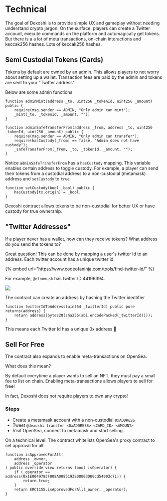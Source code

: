 # Technical

The goal of Dexoshi is to provide simple UX and gameplay without needing understand crypto jargon. On the surface, players can create a Twitter account, execute commands on the platform and automagically get tokens. But there is a a lot of meta transactions, on-chain interactions and keccak256 hashes. Lots of keccak256 hashes.

## Semi Custodial Tokens (Cards)

Tokens by default are owned by an admin. This allows players to not worry about setting up a wallet. Transaction fees are paid by the admin and tokens are sent to your "Twitter address".

Below are some admin functions

```solidity
function adminMint(address _to, uint256 _tokenId, uint256 _amount) public {
    require(msg.sender == ADMIN, "Only admin can mint");
    _mint(_to, _tokenId, _amount, "");
}
```

```solidity
function adminSafeTransferFrom(address _from, address _to, uint256 _tokenId, uint256 _amount) public {
    require(msg.sender == ADMIN, "Only admin can transfer");
    require(hasCustody[_from] == false, "Admin does not have custody");
    _safeTransferFrom(_from, _to, _tokenId, _amount, "");
}
```

Notice `adminSafeTransferFrom` has a `hasCustody` mapping. This variable enables certain address to toggle custody. For example, a player can send their tokens from a custodial address to a non-custodial (metamask) address and `setCustody` to `true`

```solidity
function setCustody(bool _bool) public {
    hasCustody[tx.origin] = _bool;
}
```

Dexoshi contract allows tokens to be non-custodial for better UX or have custody for true ownership.

## "Twitter Addresses"

If a player never has a wallet, how can they receive tokens? What address do you send the tokens to?

Great question! This can be done by mapping a user's twitter Id to an address. Each twitter account has a unique twitter id.

{% embed url="https://www.codeofaninja.com/tools/find-twitter-id/" %}

For example, `@elonmusk` has twitter ID 44196394.

![](https://user-images.githubusercontent.com/19412160/210456096-f5ffd607-bf93-4cc6-8861-fbe80de63904.png)

The contract can create an address by hashing the Twitter identifier

```solidity
function twitterIdToAddress(uint64 _twitterId) public pure returns(address) {
    return address(bytes20(sha256(abi.encodePacked(_twitterId))));
}
```

This means each Twitter Id has a unique 0x address :tada:

## Sell For Free

The contract also expands to enable meta-transactions on OpenSea.

What does this mean?

By default everytime a player wants to sell an NFT, they must pay a small fee to list on chain. Enabling meta-transactions allows players to sell for free!

In fact, Dexoshi does not require players to own any crypto!

### Steps

* Create a metamask account with a non-custodial `0xADDRESS`
* Tweet `@dexoshi transfer <0xADDRESS> <CARD_ID> <AMOUNT>`
* Visit OpenSea, connect to metamask and start selling.

On a technical level. The contract whitelists OpenSea's proxy contract to set approval for all.

```solidity
function isApprovedForAll(
    address _owner,
    address _operator
) public override view returns (bool isOperator) {
    if (_operator == address(0x1E0049783F008A0085193E00003D00cd54003c71)) {
        return true;
    }
    return ERC1155.isApprovedForAll(_owner, _operator);
}
```







